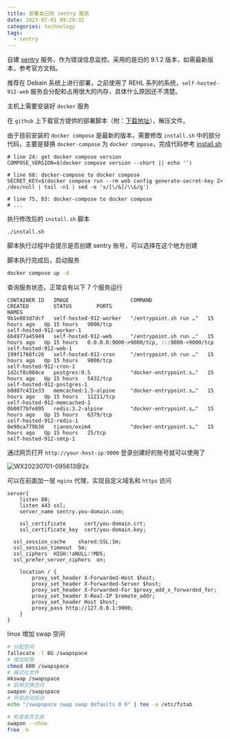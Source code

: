 ```yaml
---
title: 部署自己的 sentry 服务
date: 2023-07-01 09:29:32
categories: technology
tags:
  - sentry
---
```




自建 [sentry](https://sentry.io) 服务，作为错误信息监控。采用的是旧的 9.1.2 版本，如需最新版本，参考官方文档。

<!-- more -->

推荐在 Debain 系统上进行部署，之前使用了 REHL 系列的系统，`self-hosted-912-web`  服务会分配和占用很大的内存，具体什么原因还不清楚。



主机上需要安装好 `docker` 服务



在 `github` 上下载官方提供的部署脚本（附：[下载地址](https://github.com/getsentry/self-hosted/archive/refs/tags/9.1.2.zip)），解压文件。



由于目前安装的 `docker compose` 是最新的版本，需要修改 `install.sh` 中的部分代码，主要是替换 `docker-compose` 为 `docker compose`，完成代码参考 [install.sh](https://gist.github.com/xiusl/ea846430ab10561ddb5b569409186568)

```shell
# line 24: get docker compose version
COMPOSE_VERSION=$(docker compose version --short || echo '')

# line 68: docker-compose to docker compose
SECRET_KEY=$(docker compose run --rm web config generate-secret-key 2> /dev/null | tail -n1 | sed -e 's/[\/&]/\\&/g')

# line 75, 83: docker-compose to docker compose
# ...
```



执行修改后的 `install.sh` 脚本

```shell
./install.sh
```

脚本执行过程中会提示是否创建 sentry 账号，可以选择在这个地方创建



脚本执行完成后，启动服务

```sh
docker compose up -d
```



查询服务状态，正常会有以下 7 个服务运行

```
CONTAINER ID   IMAGE                    COMMAND                  CREATED        STATUS        PORTS                                       NAMES
9b1e803d7dcf   self-hosted-912-worker   "/entrypoint.sh run …"   15 hours ago   Up 15 hours   9000/tcp                                    self-hosted-912-worker-1
6b4977a45949   self-hosted-912-web      "/entrypoint.sh run …"   15 hours ago   Up 15 hours   0.0.0.0:9000->9000/tcp, :::9000->9000/tcp   self-hosted-912-web-1
199f1760fc26   self-hosted-912-cron     "/entrypoint.sh run …"   15 hours ago   Up 15 hours   9000/tcp                                    self-hosted-912-cron-1
1d2cf8c084ce   postgres:9.5             "docker-entrypoint.s…"   15 hours ago   Up 15 hours   5432/tcp                                    self-hosted-912-postgres-1
b0d87c431e33   memcached:1.5-alpine     "docker-entrypoint.s…"   15 hours ago   Up 15 hours   11211/tcp                                   self-hosted-912-memcached-1
0b0077bfe895   redis:3.2-alpine         "docker-entrypoint.s…"   15 hours ago   Up 15 hours   6379/tcp                                    self-hosted-912-redis-1
0e90ca779b36   tianon/exim4             "docker-entrypoint.s…"   15 hours ago   Up 15 hours   25/tcp                                      self-hosted-912-smtp-1
```



通过网页打开 `http://your-host-ip:9000` 登录创建好的账号就可以使用了

![WX20230701-095613@2x](//images.xiusl.com/blog/2023-07-01/TANnbo-WX20230701-095613@2x.png)



可以在前面加一层 `nginx` 代理，实现自定义域名和 `https` 访问

```nginx
server{
	listen 80;
	listen 443 ssl;
	server_name sentry.you-domain.com;

	ssl_certificate      cert/you-domain.crt;
	ssl_certificate_key  cert/you-domain.key;

  ssl_session_cache    shared:SSL:1m;
  ssl_session_timeout  5m;
  ssl_ciphers  HIGH:!aNULL:!MD5;
  ssl_prefer_server_ciphers  on;

	location / {
		proxy_set_header X-Forwarded-Host $host;
		proxy_set_header X-Forwarded-Server $host;
		proxy_set_header X-Forwarded-For $proxy_add_x_forwarded_for;
		proxy_set_header X-Real-IP $remote_addr;
		proxy_set_header Host $host;
		proxy_pass http://127.0.0.1:9000;
	}
}
```



linux 增加 swap 空间

```sh
# 分配空间
fallocate -l 8G /swapspace
# 增加权限
chmod 600 /swapspace
# 格式化文件
mkswap /swapspace
# 启用交换空间
swapon /swapspace
# 开启自动启动
echo "/swapspace swap swap defaults 0 0" | tee -a /etc/fstab

# 检查是否生效
swapon --show
free -h
```



